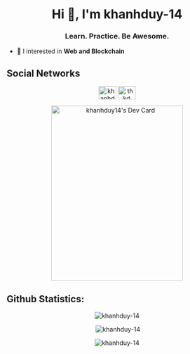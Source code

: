 
<h1 align="center">Hi 👋, I'm khanhduy-14</h1>

<h3 align="center">Learn. Practice. Be Awesome.</h3>


- 🌱 I interested in **Web and Blockchain**


## <h2>Social Networks</h2>

<p  align="center"><a href="https://linkedin.com/in/khanhduydev" target="blank"><img src="https://raw.githubusercontent.com/rahuldkjain/github-profile-readme-generator/master/src/images/icons/Social/linked-in-alt.svg" alt="khanhduydev" height="30" width="40" align="center" /></a>
<a href="https://stackoverflow.com/users/20029843" target="blank"><img src="https://raw.githubusercontent.com/rahuldkjain/github-profile-readme-generator/master/src/images/icons/Social/stack-overflow.svg" alt="thkd" height="30" width="40" align="center" />
</a>
</p>
<p  align="center">
 <a href="https://app.daily.dev/khanhduy14" target="blank" ><img src="https://api.daily.dev/devcards/4675b80f2b2d4a42923a7f1e0e75b53a.png?r=o5p" width="300" height="400"  alt="khanhduy14's Dev Card"/></a>
  
</p>

## <h2 align="left" display="inline" width="50%">Github Statistics:</h2>

       
<p  align="center"><img src="https://github-readme-stats-khanhduy-14.vercel.app/api/top-langs?username=khanhduy-14&show_icons=true&locale=en&layout=compact&card_width=520&langs_count=20&theme=darcula" alt="khanhduy-14"/></p>

<p  align="center">&nbsp;<img  src="https://github-readme-stats-khanhduy-14.vercel.app//api?username=khanhduy-14&show_icons=true&locale=en&theme=darcula&hide=issues" alt="khanhduy-14"/></p>

<p  align="center"><img src="https://github-readme-streak-stats.herokuapp.com/?user=khanhduy-14&theme=darcula" alt="khanhduy-14"/></p>
 </p>

